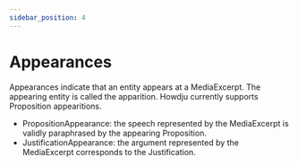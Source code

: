 ```yaml
---
sidebar_position: 4
---
```


# Appearances

Appearances indicate that an entity appears at a MediaExcerpt. The appearing entity is called the
apparition. Howdju currently supports Proposition appearitions.

- PropositionAppearance: the speech represented by the MediaExcerpt is validly paraphrased by the
  appearing Proposition.
- JustificationAppearance: the argument represented by the MediaExcerpt corresponds to the Justification.
